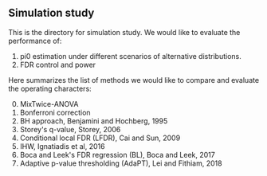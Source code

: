 ## Simulation study

This is the directory for simulation study. We would like to evaluate the performance of:

1. pi0 estimation under different scenarios of alternative distributions.
2. FDR control and power

Here summarizes the list of methods we would like to compare and evaluate the operating characters:

0. MixTwice-ANOVA
1. Bonferroni correction
2. BH approach, Benjamini and Hochberg, 1995
3. Storey's q-value, Storey, 2006
4. Conditional local FDR (LFDR), Cai and Sun, 2009
5. IHW, Ignatiadis et al, 2016
6. Boca and Leek's FDR regression (BL), Boca and Leek, 2017
7. Adaptive p-value thresholding (AdaPT), Lei and Fithiam, 2018